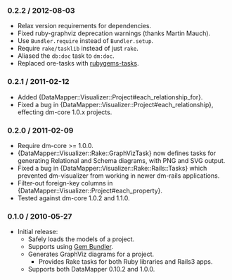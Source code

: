 ### 0.2.2 / 2012-08-03

* Relax version requirements for dependencies.
* Fixed ruby-graphviz deprecation warnings (thanks Martin Mauch).
* Use `Bundler.require` instead of `Bundler.setup`.
* Require `rake/tasklib` instead of just `rake`.
* Aliased the `db:doc` task to `dm:doc`.
* Replaced ore-tasks with [rubygems-tasks](https://github.com/postmodern/rubygems-tasks#readme).

### 0.2.1 / 2011-02-12

* Added {DataMapper::Visualizer::Project#each_relationship_for}.
* Fixed a bug in {DataMapper::Visualizer::Project#each_relationship},
  effecting dm-core 1.0.x projects.

### 0.2.0 / 2011-02-09

* Require dm-core >= 1.0.0.
* {DataMapper::Visualizer::Rake::GraphVizTask} now defines tasks for
  generating Relational and Schema diagrams, with PNG and SVG output.
* Fixed a bug in {DataMapper::Visualizer::Rake::Rails::Tasks} which
  prevented dm-visualizer from working in newer dm-rails applications.
* Filter-out foreign-key columns in
  {DataMapper::Visualizer::Project#each_property}.
* Tested against dm-core 1.0.2 and 1.1.0.

### 0.1.0 / 2010-05-27

* Initial release:
  * Safely loads the models of a project.
  * Supports using [Gem Bundler](http://gembundler.com/).
  * Generates GraphViz diagrams for a project.
    * Provides Rake tasks for both Ruby libraries and Rails3 apps.
  * Supports both DataMapper 0.10.2 and 1.0.0.


